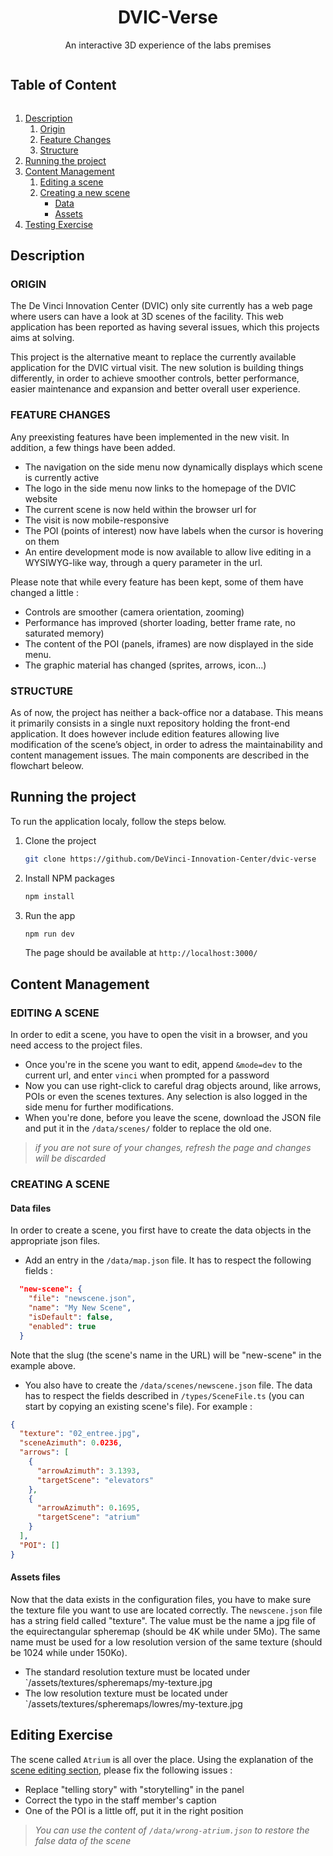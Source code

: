 <h1 align="center">DVIC-Verse</h1>
<p align="center">
  An interactive 3D experience of the labs premises
</p>

<!-- TABLE OF CONTENTS -->
<details open="open">
  <summary style="display: flex; align-items: center"><h2>Table of Content</h2></summary>
  <ol>
    <li>
      <a href="#description">Description</a>
      <ol>
        <li><a href="#origin">Origin</a></li>
        <li><a href="#feature-changes">Feature Changes</a></li>
        <li><a href="#structure">Structure</a></li>
      </ol>
    </li>
    <li>
      <a href="#running-the-project">Running the project</a>
    </li>
    <li><a href="#content-management">Content Management</a>
      <ol>
        <!-- <li><a href="#wheres-what">Where's what</a></li> -->
        <li><a href="#editing-a-scene">Editing a scene</a></li>
        <li><a href="#creating-a-scene">Creating a new scene</a>
          <ul>
            <li><a href="#data">Data</a></li>
            <li><a href="#assets">Assets</a></li>
          </ul>
        </li>
      </ol>
    </li>
    <li>
      <a href="#testing-exercise">Testing Exercise</a>
    </li>
  </ol>
</details>

## Description

### <b id="origin">ORIGIN</b>

The De Vinci Innovation Center (DVIC) only site currently has a web page where users can have a look at 3D scenes of the facility. This web application has been reported as having several issues, which this projects aims at solving.

This project is the alternative meant to replace the currently available application for the DVIC virtual visit.
The new solution is building things differently, in order to achieve smoother controls, better performance, easier maintenance and expansion and better overall user experience.

### <b id="feature-changes">FEATURE CHANGES</b>

Any preexisting features have been implemented in the new visit. In addition, a few things have been added.

- The navigation on the side menu now dynamically displays which scene is currently active
- The logo in the side menu now links to the homepage of the DVIC website
- The current scene is now held within the browser url for
- The visit is now mobile-responsive
- The POI (points of interest) now have labels when the cursor is hovering on them
- An entire development mode is now available to allow live editing in a WYSIWYG-like way, through a query parameter in the url.

Please note that while every feature has been kept, some of them have changed a little :

- Controls are smoother (camera orientation, zooming)
- Performance has improved (shorter loading, better frame rate, no saturated memory)
- The content of the POI (panels, iframes) are now displayed in the side menu.
- The graphic material has changed (sprites, arrows, icon...)

### <b id="structure">STRUCTURE</b>

As of now, the project has neither a back-office nor a database. This means it primarily consists in a single nuxt repository holding the front-end application. It does however include edition features allowing live modification of the scene’s object, in order to adress the maintainability and content management issues. The main components are described in the flowchart beleow.

<!-- ![](https://raw.githubusercontent.com/Faber-smythe/storage/main/dvic-visit-flowchart.png) -->


## Running the project

To run the application localy, follow the steps below.

1. Clone the project
   ```sh
   git clone https://github.com/DeVinci-Innovation-Center/dvic-verse
   ```
2. Install NPM packages
   ```sh
   npm install
   ```
3. Run the app
   ```sh
   npm run dev
   ```
   The page should be available at `http://localhost:3000/`

## Content Management

### <b id="editing-a-scene">EDITING A SCENE</b>

In order to edit a scene, you have to open the visit in a browser, and you need access to the project files.

- Once you're in the scene you want to edit, append `&mode=dev` to the current url, and enter `vinci` when prompted for a password
- Now you can use right-click to careful drag objects around, like arrows, POIs or even the scenes textures. Any selection is also logged in the side menu for further modifications.
- When you're done, before you leave the scene, download the JSON file and put it in the `/data/scenes/` folder to replace the old one.

> <i>if you are not sure of your changes, refresh the page and changes will be discarded</i>

### <b id="creating-a-scene">CREATING A SCENE</b>
#### <b id="data">Data files</b>

In order to create a scene, you first have to create the data objects in the appropriate json files.

- Add an entry in the `/data/map.json` file. It has to respect the following fields :
```json
  "new-scene": {
    "file": "newscene.json",
    "name": "My New Scene",
    "isDefault": false,
    "enabled": true
  }
```
Note that the slug (the scene's name in the URL) will be "new-scene" in the example above.
- You also have to create the `/data/scenes/newscene.json` file. The data has to respect the fields described in `/types/SceneFile.ts` (you can start by copying an existing scene's file). For example :
```json
{
  "texture": "02_entree.jpg",
  "sceneAzimuth": 0.0236,
  "arrows": [
    {
      "arrowAzimuth": 3.1393,
      "targetScene": "elevators"
    },
    {
      "arrowAzimuth": 0.1695,
      "targetScene": "atrium"
    }
  ],
  "POI": []
}
```

#### <b id="assets">Assets files</b>
Now that the data exists in the configuration files, you have to make sure the texture file you want to use are located correctly. The `newscene.json` file has a string field called "texture". The value must be the name a jpg file of the equirectangular spheremap (should be 4K while under 5Mo). The same name must be used for a low resolution version of the same texture (should be 1024 while under 150Ko).
- The standard resolution texture must be located under `/assets/textures/spheremaps/my-texture.jpg
- The low resolution texture must be located under `/assets/textures/spheremaps/lowres/my-texture.jpg

## Editing Exercise

The scene called `Atrium` is all over the place. Using the explanation of the <a href="#editing-a-scene">scene editing section</a>, please fix the following issues :

- Replace "telling story" with "storytelling" in the panel
- Correct the typo in the staff member's caption
- One of the POI is a little off, put it in the right position

> <i>You can use the content of `/data/wrong-atrium.json` to restore the false data of the scene</i>
